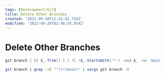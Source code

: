 ```yaml
---
tags: [Development/Git]
title: Delete Other Branches
created: '2021-09-28T11:42:42.756Z'
modified: '2022-09-26T02:46:55.934Z'
---
```


# Delete Other Branches

```powershell
git branch | %{ $_.Trim() } | ?{ !$_.StartsWith('*') -and $_ -ne 'main' } | %{ git branch -D $_ }
```

```bash
git branch | grep -vE "^(\*|main)" | xargs git branch -D
```

